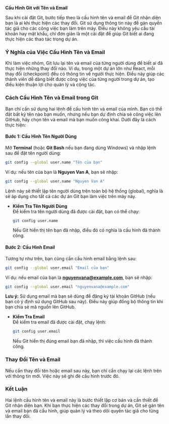 **Cấu Hình Git với Tên và Email**

Sau khi cài đặt Git, bước tiếp theo là cấu hình tên và email để Git nhận diện bạn là ai khi thực hiện các thay đổi. Git sử dụng thông tin này để gán quyền tác giả cho các công việc bạn làm trên máy. Điều này không yêu cầu tài khoản hay mật khẩu, chỉ đơn giản là một cài đặt để giúp Git biết ai đang thực hiện các thao tác trong dự án.

### Ý Nghĩa của Việc Cấu Hình Tên và Email

Khi làm việc nhóm, Git lưu lại tên và email của từng người dùng để biết ai đã thực hiện những thay đổi nào. Ví dụ, trong một dự án lớn như React, mỗi thay đổi (checkpoint) đều có thông tin về người thực hiện. Điều này giúp các thành viên dễ dàng biết được công việc của từng người trong dự án, tạo điều kiện thuận lợi cho quản lý và cộng tác.

### Cách Cấu Hình Tên và Email trong Git

Bạn chỉ cần sử dụng hai lệnh để cấu hình tên và email của mình. Bạn có thể đặt bất kỳ tên nào bạn muốn, nhưng nếu bạn dự định chia sẻ công việc lên GitHub, hãy chọn tên và email mà bạn muốn công khai. Dưới đây là cách thực hiện:

#### Bước 1: Cấu Hình Tên Người Dùng

Mở **Terminal** (hoặc **Git Bash** nếu bạn đang dùng Windows) và nhập lệnh sau để đặt tên người dùng:

```bash
git config --global user.name "Tên của bạn"
```

Ví dụ: nếu tên của bạn là **Nguyen Van A**, bạn sẽ nhập:

```bash
git config --global user.name "Nguyen Van A"
```

Lệnh này sẽ thiết lập tên người dùng trên toàn bộ hệ thống (global), nghĩa là sẽ áp dụng cho tất cả các dự án Git bạn làm việc trên máy này.

- **Kiểm Tra Tên Người Dùng**  
  Để kiểm tra tên người dùng đã được cài đặt, bạn có thể chạy:

  ```bash
  git config user.name
  ```

  Nếu Git hiển thị tên bạn đã nhập, điều đó có nghĩa là cấu hình đã thành công.

#### Bước 2: Cấu Hình Email

Tương tự như trên, bạn cũng cần cấu hình email bằng lệnh sau:

```bash
git config --global user.email "Email của bạn"
```

Ví dụ: nếu email của bạn là **nguyenvana@example.com**, bạn sẽ nhập:

```bash
git config --global user.email "nguyenvana@example.com"
```

**Lưu ý:** Sử dụng email mà bạn sẽ dùng để đăng ký tài khoản GitHub (nếu bạn có ý định sử dụng GitHub sau này). Điều này giúp đồng bộ thông tin khi bạn chia sẻ mã nguồn lên GitHub.

- **Kiểm Tra Email**  
  Để kiểm tra email đã được cài đặt, chạy lệnh:

  ```bash
  git config user.email
  ```

  Nếu Git hiển thị đúng email bạn đã nhập, thì việc cấu hình đã thành công.

### Thay Đổi Tên và Email

Nếu cần thay đổi tên hoặc email sau này, bạn chỉ cần chạy lại các lệnh trên với thông tin mới. Việc này sẽ ghi đè cấu hình trước đó.

### Kết Luận

Hai lệnh cấu hình tên và email này là bước thiết lập cơ bản và cần thiết để Git nhận diện bạn. Khi bạn thực hiện các thay đổi trong dự án, Git sẽ gán tên và email bạn đã cấu hình, giúp quản lý và theo dõi quyền tác giả cho từng lần thay đổi.
